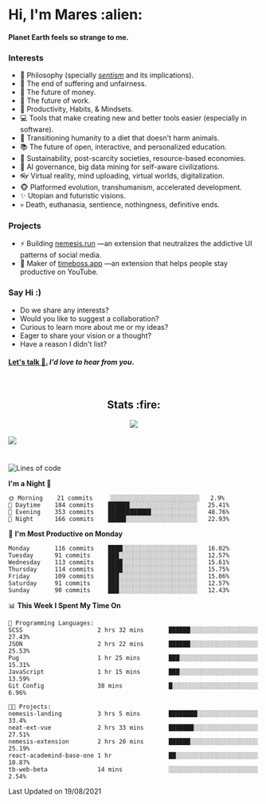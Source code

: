 <h1>Hi, I'm Mares :alien:</h1>

#### Planet Earth feels so strange to me.

### **Interests**

- 🌊 Philosophy (specially [_sentism_][sentismmedium] and its implications).
- 🎯 The end of suffering and unfairness.
- 💸 The future of money.
- 💼 The future of work.
- 🧠 Productivity, Habits, & Mindsets.
- 💻 Tools that make creating new and better tools easier (especially in software).
- 🥗 Transitioning humanity to a diet that doesn't harm animals.
- 📚 The future of open, interactive, and personalized education.
- 🌱 Sustainability, post-scarcity societies, resource-based economies.
- 🤖 AI governance, big data mining for self-aware civilizations.
- 👓 Virtual reality, mind uploading, virtual worlds, digitalization.
- 🐵 Platformed evolution, transhumanism, accelerated development.
- ✨ Utopian and futuristic visions.
- 💀 Death, euthanasia, sentience, nothingness, definitive ends.


### **Projects**

- ⚡ Building [nemesis.run](https://nemesis.run) —an extension that neutralizes the addictive UI patterns of social media.
- 💎 Maker of [timeboss.app](https://timeboss.app) —an extension that helps people stay productive on YouTube.


### **Say Hi :)**

- Do we share any interests?
- Would you like to suggest a collaboration?
- Curious to learn more about me or my ideas?
- Eager to share your vision or a thought?
- Have a reason I didn't list?

#### [Let's talk :wave:.](mailto:mareszhar@gmail.com) _I'd love to hear from you_.

[sentismmedium]: https://medium.com/@mareszhar/born-a-prisoner-a-reflection-about-life-its-struggles-and-a-plan-to-escape-d8566ce9b026

<br>

<h2 align="center">Stats :fire:</h2>

<div align="center">
  <img src="https://github-readme-streak-stats.herokuapp.com?user=mareszhar&theme=black-ice&hide_border=true&stroke=FFFFFF15&ring=DF8FFE&fire=DF8FFE&currStreakLabel=DF8FFE&background=1A232A&currStreakNum=86FFAB">
</div>

<!-- Add or remove this: &dates=B1AAB3FF at the end of the streak stats URL if they get bugged and aren't updating -->

<br>

<img src="https://activity-graph.herokuapp.com/graph?username=mareszhar&theme=nord&bg_color=00000000&color=979797&line=DF8FFE&point=00000000&area=true&hide_border=true">

<br>

<h1></h1>

<!--START_SECTION:waka-->
![Lines of code](https://img.shields.io/badge/From%20Hello%20World%20I%27ve%20Written-142685%20lines%20of%20code-blue)

**I'm a Night 🦉** 

```text
🌞 Morning    21 commits     ░░░░░░░░░░░░░░░░░░░░░░░░░   2.9% 
🌆 Daytime    184 commits    ██████░░░░░░░░░░░░░░░░░░░   25.41% 
🌃 Evening    353 commits    ████████████░░░░░░░░░░░░░   48.76% 
🌙 Night      166 commits    █████░░░░░░░░░░░░░░░░░░░░   22.93%

```
📅 **I'm Most Productive on Monday** 

```text
Monday       116 commits    ████░░░░░░░░░░░░░░░░░░░░░   16.02% 
Tuesday      91 commits     ███░░░░░░░░░░░░░░░░░░░░░░   12.57% 
Wednesday    113 commits    ████░░░░░░░░░░░░░░░░░░░░░   15.61% 
Thursday     114 commits    ████░░░░░░░░░░░░░░░░░░░░░   15.75% 
Friday       109 commits    ███░░░░░░░░░░░░░░░░░░░░░░   15.06% 
Saturday     91 commits     ███░░░░░░░░░░░░░░░░░░░░░░   12.57% 
Sunday       90 commits     ███░░░░░░░░░░░░░░░░░░░░░░   12.43%

```


📊 **This Week I Spent My Time On** 

```text
💬 Programming Languages: 
SCSS                     2 hrs 32 mins       ██████░░░░░░░░░░░░░░░░░░░   27.43% 
JSON                     2 hrs 22 mins       ██████░░░░░░░░░░░░░░░░░░░   25.53% 
Pug                      1 hr 25 mins        ███░░░░░░░░░░░░░░░░░░░░░░   15.31% 
JavaScript               1 hr 15 mins        ███░░░░░░░░░░░░░░░░░░░░░░   13.59% 
Git Config               38 mins             █░░░░░░░░░░░░░░░░░░░░░░░░   6.96%

🐱‍💻 Projects: 
nemesis-landing          3 hrs 5 mins        ████████░░░░░░░░░░░░░░░░░   33.4% 
neat-ext-vue             2 hrs 33 mins       ███████░░░░░░░░░░░░░░░░░░   27.51% 
nemesis-extension        2 hrs 20 mins       ██████░░░░░░░░░░░░░░░░░░░   25.19% 
react-academind-base-one 1 hr                ██░░░░░░░░░░░░░░░░░░░░░░░   10.87% 
tb-web-beta              14 mins             ░░░░░░░░░░░░░░░░░░░░░░░░░   2.54%

```


 Last Updated on 19/08/2021
<!--END_SECTION:waka-->

